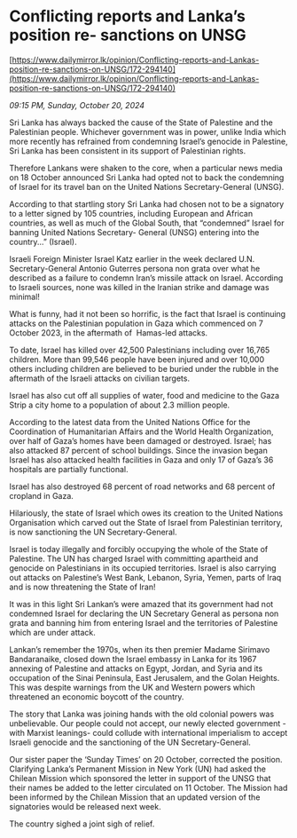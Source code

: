 # Conflicting reports and Lanka’s position re- sanctions on UNSG

[https://www.dailymirror.lk/opinion/Conflicting-reports-and-Lankas-position-re-sanctions-on-UNSG/172-294140](https://www.dailymirror.lk/opinion/Conflicting-reports-and-Lankas-position-re-sanctions-on-UNSG/172-294140)

*09:15 PM, Sunday, October 20, 2024*

Sri Lanka has always backed the cause of the State of Palestine and the Palestinian people. Whichever government was in power, unlike India which more recently has refrained from condemning Israel’s genocide in Palestine, Sri Lanka has been consistent in its support of Palestinian rights.

Therefore Lankans were shaken to the core, when a particular news media on 18 October announced Sri Lanka had opted not to back the condemning of Israel for its travel ban on the United Nations Secretary-General (UNSG).

According to that startling story Sri Lanka had chosen not to be a signatory to a letter signed by 105 countries, including European and African countries, as well as much of the Global South, that “condemned” Israel for banning United Nations Secretary- General (UNSG) entering into the country...” (Israel).

Israeli Foreign Minister Israel Katz earlier in the week declared U.N. Secretary-General Antonio Guterres persona non grata over what he described as a failure to condemn Iran’s missile attack on Israel. According to Israeli sources, none was killed in the Iranian strike and damage was minimal!

What is funny, had it not been so horrific, is the fact that Israel is continuing attacks on the Palestinian population in Gaza which commenced on 7 October 2023, in the aftermath of  Hamas-led attacks.

To date, Israel has killed over 42,500 Palestinians including over 16,765 children. More than 99,546 people have been injured and over 10,000 others including children are believed to be buried under the rubble in the aftermath of the Israeli attacks on civilian targets.

Israel has also cut off all supplies of water, food and medicine to the Gaza Strip a city home to a population of about 2.3 million people.

According to the latest data from the United Nations Office for the Coordination of Humanitarian Affairs and the World Health Organization, over half of Gaza’s homes have been damaged or destroyed. Israel; has also attacked 87 percent of school buildings. Since the invasion began Israel has also attacked health facilities in Gaza and only 17 of Gaza’s 36 hospitals are partially functional.

Israel has also destroyed 68 percent of road networks and 68 percent of cropland in Gaza.

Hilariously, the state of Israel which owes its creation to the United Nations Organisation which carved out the State of Israel from Palestinian territory, is now sanctioning the UN Secretary-General.

Israel is today illegally and forcibly occupying the whole of the State of Palestine. The UN has charged Israel with committing apartheid and genocide on Palestinians in its occupied territories. Israel is also carrying out attacks on Palestine’s West Bank, Lebanon, Syria, Yemen, parts of Iraq and is now threatening the State of Iran!

It was in this light Sri Lankan’s were amazed that its government had not condemned Israel for declaring the UN Secretary General as persona non grata and banning him from entering Israel and the territories of Palestine which are under attack.

Lankan’s remember the 1970s, when its then premier Madame Sirimavo Bandaranaike, closed down the Israel embassy in Lanka for its 1967 annexing of Palestine and attacks on Egypt, Jordan, and Syria and its occupation of the Sinai Peninsula, East Jerusalem, and the Golan Heights. This was despite warnings from the UK and Western powers which threatened an economic boycott of the country.

The story that Lanka was joining hands with the old colonial powers was unbelievable. Our people could not accept, our newly elected government -with Marxist leanings- could collude with international imperialism to accept Israeli genocide and the sanctioning of the UN Secretary-General.

Our sister paper the ‘Sunday Times’ on 20 October, corrected the position. Clarifying Lanka’s Permanent Mission in New York (UN) had asked the Chilean Mission which sponsored the letter in support of the UNSG that their names be added to the letter circulated on 11 October. The Mission had been informed by the Chilean Mission that an updated version of the signatories would be released next week.

The country sighed a joint sigh of relief.

